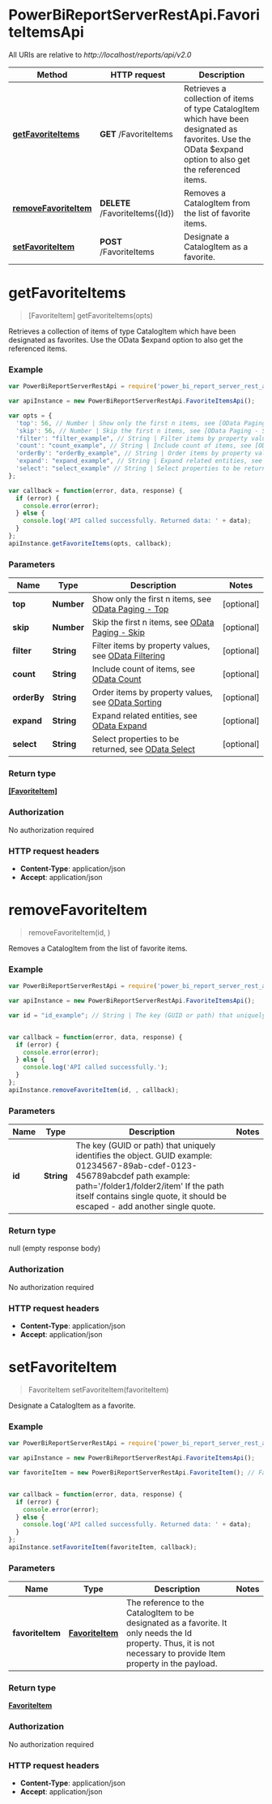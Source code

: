 # PowerBiReportServerRestApi.FavoriteItemsApi

All URIs are relative to *http://localhost/reports/api/v2.0*

Method | HTTP request | Description
------------- | ------------- | -------------
[**getFavoriteItems**](FavoriteItemsApi.md#getFavoriteItems) | **GET** /FavoriteItems | Retrieves a collection of items of type CatalogItem which have been designated as favorites. Use the OData $expand option to also get the referenced items.
[**removeFavoriteItem**](FavoriteItemsApi.md#removeFavoriteItem) | **DELETE** /FavoriteItems({Id}) | Removes a CatalogItem from the list of favorite items.
[**setFavoriteItem**](FavoriteItemsApi.md#setFavoriteItem) | **POST** /FavoriteItems | Designate a CatalogItem as a favorite.


<a name="getFavoriteItems"></a>
# **getFavoriteItems**
> [FavoriteItem] getFavoriteItems(opts)

Retrieves a collection of items of type CatalogItem which have been designated as favorites. Use the OData $expand option to also get the referenced items.

### Example
```javascript
var PowerBiReportServerRestApi = require('power_bi_report_server_rest_api');

var apiInstance = new PowerBiReportServerRestApi.FavoriteItemsApi();

var opts = { 
  'top': 56, // Number | Show only the first n items, see [OData Paging - Top](http://docs.oasis-open.org/odata/odata/v4.0/odata-v4.0-part1-protocol.html#_Toc445374630)
  'skip': 56, // Number | Skip the first n items, see [OData Paging - Skip](http://docs.oasis-open.org/odata/odata/v4.0/odata-v4.0-part1-protocol.html#_Toc445374631)
  'filter': "filter_example", // String | Filter items by property values, see [OData Filtering](http://docs.oasis-open.org/odata/odata/v4.0/odata-v4.0-part1-protocol.html#_Toc445374625)
  'count': "count_example", // String | Include count of items, see [OData Count](http://docs.oasis-open.org/odata/odata/v4.0/odata-v4.0-part1-protocol.html#_Toc445374632)
  'orderBy': "orderBy_example", // String | Order items by property values, see [OData Sorting](http://docs.oasis-open.org/odata/odata/v4.0/odata-v4.0-part1-protocol.html#_Toc445374629)
  'expand': "expand_example", // String | Expand related entities, see [OData Expand](http://docs.oasis-open.org/odata/odata/v4.0/odata-v4.0-part1-protocol.html#_Toc445374621)
  'select': "select_example" // String | Select properties to be returned, see [OData Select](http://docs.oasis-open.org/odata/odata/v4.0/odata-v4.0-part1-protocol.html#_Toc445374620)
};

var callback = function(error, data, response) {
  if (error) {
    console.error(error);
  } else {
    console.log('API called successfully. Returned data: ' + data);
  }
};
apiInstance.getFavoriteItems(opts, callback);
```

### Parameters

Name | Type | Description  | Notes
------------- | ------------- | ------------- | -------------
 **top** | **Number**| Show only the first n items, see [OData Paging - Top](http://docs.oasis-open.org/odata/odata/v4.0/odata-v4.0-part1-protocol.html#_Toc445374630) | [optional] 
 **skip** | **Number**| Skip the first n items, see [OData Paging - Skip](http://docs.oasis-open.org/odata/odata/v4.0/odata-v4.0-part1-protocol.html#_Toc445374631) | [optional] 
 **filter** | **String**| Filter items by property values, see [OData Filtering](http://docs.oasis-open.org/odata/odata/v4.0/odata-v4.0-part1-protocol.html#_Toc445374625) | [optional] 
 **count** | **String**| Include count of items, see [OData Count](http://docs.oasis-open.org/odata/odata/v4.0/odata-v4.0-part1-protocol.html#_Toc445374632) | [optional] 
 **orderBy** | **String**| Order items by property values, see [OData Sorting](http://docs.oasis-open.org/odata/odata/v4.0/odata-v4.0-part1-protocol.html#_Toc445374629) | [optional] 
 **expand** | **String**| Expand related entities, see [OData Expand](http://docs.oasis-open.org/odata/odata/v4.0/odata-v4.0-part1-protocol.html#_Toc445374621) | [optional] 
 **select** | **String**| Select properties to be returned, see [OData Select](http://docs.oasis-open.org/odata/odata/v4.0/odata-v4.0-part1-protocol.html#_Toc445374620) | [optional] 

### Return type

[**[FavoriteItem]**](FavoriteItem.md)

### Authorization

No authorization required

### HTTP request headers

 - **Content-Type**: application/json
 - **Accept**: application/json

<a name="removeFavoriteItem"></a>
# **removeFavoriteItem**
> removeFavoriteItem(id, )

Removes a CatalogItem from the list of favorite items.

### Example
```javascript
var PowerBiReportServerRestApi = require('power_bi_report_server_rest_api');

var apiInstance = new PowerBiReportServerRestApi.FavoriteItemsApi();

var id = "id_example"; // String | The key (GUID or path) that uniquely identifies the object. GUID example: 01234567-89ab-cdef-0123-456789abcdef path example: path='/folder1/folder2/item' If the path itself contains single quote, it should be escaped - add another single quote.


var callback = function(error, data, response) {
  if (error) {
    console.error(error);
  } else {
    console.log('API called successfully.');
  }
};
apiInstance.removeFavoriteItem(id, , callback);
```

### Parameters

Name | Type | Description  | Notes
------------- | ------------- | ------------- | -------------
 **id** | **String**| The key (GUID or path) that uniquely identifies the object. GUID example: 01234567-89ab-cdef-0123-456789abcdef path example: path='/folder1/folder2/item' If the path itself contains single quote, it should be escaped - add another single quote. | 

### Return type

null (empty response body)

### Authorization

No authorization required

### HTTP request headers

 - **Content-Type**: application/json
 - **Accept**: application/json

<a name="setFavoriteItem"></a>
# **setFavoriteItem**
> FavoriteItem setFavoriteItem(favoriteItem)

Designate a CatalogItem as a favorite.

### Example
```javascript
var PowerBiReportServerRestApi = require('power_bi_report_server_rest_api');

var apiInstance = new PowerBiReportServerRestApi.FavoriteItemsApi();

var favoriteItem = new PowerBiReportServerRestApi.FavoriteItem(); // FavoriteItem | The reference to the CatalogItem to be designated as a favorite. It only needs the Id property. Thus, it is not necessary to provide Item property in the payload.


var callback = function(error, data, response) {
  if (error) {
    console.error(error);
  } else {
    console.log('API called successfully. Returned data: ' + data);
  }
};
apiInstance.setFavoriteItem(favoriteItem, callback);
```

### Parameters

Name | Type | Description  | Notes
------------- | ------------- | ------------- | -------------
 **favoriteItem** | [**FavoriteItem**](FavoriteItem.md)| The reference to the CatalogItem to be designated as a favorite. It only needs the Id property. Thus, it is not necessary to provide Item property in the payload. | 

### Return type

[**FavoriteItem**](FavoriteItem.md)

### Authorization

No authorization required

### HTTP request headers

 - **Content-Type**: application/json
 - **Accept**: application/json

